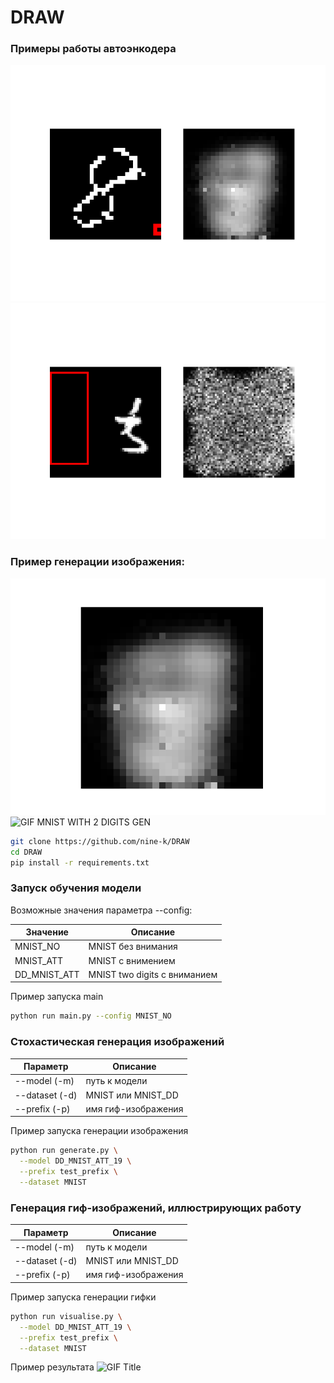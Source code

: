 # DRAW 

### Примеры работы автоэнкодера
![GIF MNIST](mnist_exp.gif)
![GIF MNIST WITH 2 DIGITS](dd_mnist_exp.gif)

### Пример генерации изображения:
![GIF MNIST GEN](mnist_exp_generate.gif)
![GIF MNIST WITH 2 DIGITS GEN](dd_mnist_gen_generate.gif)

```bash
git clone https://github.com/nine-k/DRAW
cd DRAW
pip install -r requirements.txt
```

### Запуск обучения модели

Возможные значения параметра  --config:

| Значение     | Описание            |      
|--------------|---------------------|
| MNIST_NO     |  MNIST без внимания |
| MNIST_ATT    | MNIST с внимением   |
| DD_MNIST_ATT | MNIST two digits c вниманием|

Пример запуска main
```bash
python run main.py --config MNIST_NO
```

### Стохастическая генерация изображений

| Параметр        | Описание            |      
|-----------------|---------------------|
| --model (-m)    | путь к модели       |
| --dataset (-d)  |  MNIST или MNIST_DD |
| --prefix (-p)   | имя гиф-изображения |

Пример запуска генерации изображения
```bash
python run generate.py \
  --model DD_MNIST_ATT_19 \
  --prefix test_prefix \
  --dataset MNIST
```

### Генерация гиф-изображений, иллюстрирующих работу

| Параметр        | Описание            |      
|-----------------|---------------------|
| --model (-m)    | путь к модели       |
| --dataset (-d)  |  MNIST или MNIST_DD |
| --prefix (-p)   | имя гиф-изображения |


Пример запуска генерации гифки
```bash
python run visualise.py \
  --model DD_MNIST_ATT_19 \
  --prefix test_prefix \
  --dataset MNIST
```
Пример результата
![GIF Title](path/to_gif/in_repo.gif)


```bash

```


